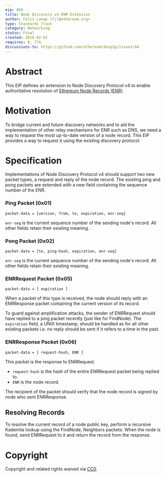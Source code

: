 ```yaml
---
eip: 868
title: Node Discovery v4 ENR Extension
author: Felix Lange <fjl@ethereum.org>
type: Standards Track
category: Networking
status: Final
created: 2018-02-02
requires: 8, 778
discussions-to: https://github.com/ethereum/devp2p/issues/44
---
```


# Abstract

This EIP defines an extension to Node Discovery Protocol v4 to enable authoritative resolution of [Ethereum Node Records (ENR)](./eip-778.md).

# Motivation

To bridge current and future discovery networks and to aid the implementation of other relay mechanisms for ENR such as DNS, we need a way to request the most up-to-date version of a node record. This EIP provides a way to request it using the existing discovery protocol.

# Specification

Implementations of Node Discovery Protocol v4 should support two new packet types, a request and reply of the node record. The existing ping and pong packets are extended with a new field containing the sequence number of the ENR.

### Ping Packet (0x01)

```text
packet-data = [version, from, to, expiration, enr-seq]
```

`enr-seq` is the current sequence number of the sending node's record. All other fields retain their existing meaning.

### Pong Packet (0x02)

```text
packet-data = [to, ping-hash, expiration, enr-seq]
```

`enr-seq` is the current sequence number of the sending node's record. All other fields retain their existing meaning.

### ENRRequest Packet (0x05)

```text
packet-data = [ expiration ]
```

When a packet of this type is received, the node should reply with an ENRResponse packet containing the current version of its record.

To guard against amplification attacks, the sender of ENRRequest should have replied to a ping packet recently (just like for FindNode). The `expiration` field, a UNIX timestamp, should be handled as for all other existing packets i.e. no reply should be sent if it refers to a time in the past.

### ENRResponse Packet (0x06)

```text
packet-data = [ request-hash, ENR ]
```

This packet is the response to ENRRequest.

- `request-hash` is the hash of the entire ENRRequest packet being replied to.
- `ENR` is the node record.

The recipient of the packet should verify that the node record is signed by node who sent ENRResponse.

## Resolving Records

To resolve the current record of a node public key, perform a recursive Kademlia lookup using the FindNode, Neighbors packets. When the node is found, send ENRRequest to it and return the record from the response.

# Copyright

Copyright and related rights waived via [CC0](../LICENSE.md).
